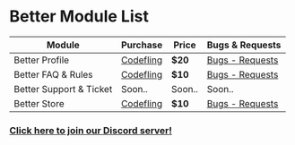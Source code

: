 # Better Module List

| Module | Purchase |  Price | Bugs & Requests |
| ------ | ------ | ------ | ------ |
| Better Profile | [Codefling](https://codefling.com/file/460-better-profile-for-ember/) | **$20** | [Bugs - Requests](https://github.com/xaronnn/ember-modules/issues) |
| Better FAQ & Rules | [Codefling](https://codefling.com/file/471-better-faq-rules-page-for-ember/) | **$10** | [Bugs - Requests](https://github.com/xaronnn/ember-modules/issues) |
| Better Support & Ticket | Soon.. | Soon.. | Soon.. |
| Better Store | [Codefling](https://codefling.com/file/478-better-store-for-ember/) | **$10** | [Bugs - Requests](https://github.com/xaronnn/ember-modules/issues) |

### [Click here to join our Discord server!](https://discord.gg/XVJ5V9Kyy3)

